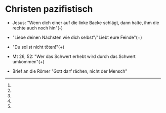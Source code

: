 # Christen pazifistisch

- Jesus: "Wenn dich einer auf die linke Backe schlägt, dann halte, ihm die rechte auch noch hin"(-)

- "Liebe deinen Nächsten wie dich selbst"/"Liebt eure Feinde"(+)

- "Du sollst nicht töten!"(+)

- Mt 26, 52: "Wer das Schwert erhebt wird durch das Schwert umkommen"(+)

- Brief an die Römer "Gott darf rächen, nicht der Mensch"

--- 

1. 
2.
3.
4.
5. 